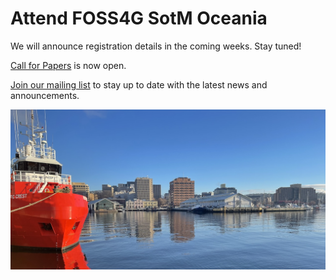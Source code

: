 # Attend FOSS4G SotM Oceania

We will announce registration details in the coming weeks. Stay tuned!

[Call for Papers](/#/call-for-papers) is now open.

[Join our mailing list](#/mailing-list) to stay up to date with the latest news and announcements.

![Salamanca at Hobart's waterfront](/imgs/waterfront.jpg)

<!-- Here's all you need to know to attend FOSS4G SotM Oceania 2023 in Auckland.

## Registration types

| Type                  | Details                                                                                                                   | Cost (NZD) |
| --------------------- | ------------------------------------------------------------------------------------------------------------------------- | ---------- |
| Standard              | General registraion.                                                                                                      | $500       |
| Early Bird            | *Extended by popular demand to 14th August 2023*                                                                          | $400       |
| Student               | For secondary and tertiary students at any institution.                                                                   | $230       |
| Community Contributor | For open source, open data or volunteer community contributors otherwise not supported by another organisation to attend. | $230       |

## Optional extras

| Type               | Details                                                                                                                                                                                                         | Cost (NZD)   |
| ------------------ | --------------------------------------------------------------------------------------------------------------------------------------------------------------------------------------------------------------- | ------------ |
| Conference Dinner  | Held at Wynyard Pavilion on the evening of Wednesday 18th. Includes 3 course meal and drink tickets.                                                                                                            | 110          |
| Conference T-Shirt | Limited edition FOSS4G Oceania conference T-Shirt. Available in mens or womens, multiple sizes. Purchase online and then pick them up at the registration desk.                                                                                                                | 35           |
| Good Mojo          | FOSS4G is an community conference run by the OSGeo Oceania. Any additional donations via our Good Mojo fund will go toward supporting community events, travel grant programmes and future conferences. Thanks! | Your Choice! |

<br />
<button target="https://ti.to/osgeo-oceania/foss4g-sotm-oceania-2023">
    Conference Registration
</button>

<br />
<br />
## Workshop Registration

**Each workshop will have capacity for a maximum of 25 participants, so register quick!**

| Type                  | Details                                                                                                                   | Cost (NZD) |
| --------------------- | ------------------------------------------------------------------------------------------------------------------------- | ---------- |
| Morning               | General registration for one Morning workshop on Monday 16th October 2023.                                                | $100       |
| Afternoon             | General registration for one Afternoon workshop on Monday 16th October 2023.                                              | $100       |

<br />
<button target="https://ti.to/osgeo-oceania/foss4g-sotm-oceania-2023-workshops">
    Workshop Registration
</button>

<br />

<!-- page name: Attend
everything needs to be linked to a page
venues need to be included
update with Pretalx link
status: ongoing development
 need to add in links to all - which will change in August when we get the full program
can this have a index for the child pages-->
